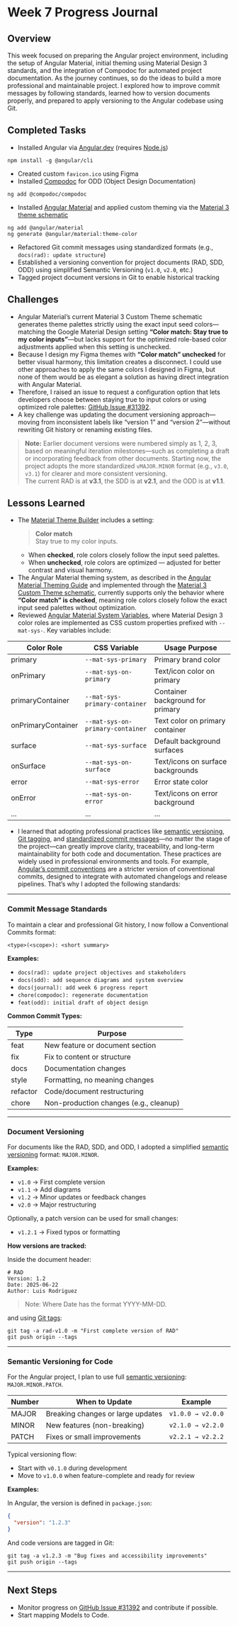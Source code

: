 # Week 7 Progress Journal  

## Overview 
This week focused on preparing the Angular project environment, including the setup of Angular Material, initial theming using Material Design 3 standards, and the integration of Compodoc for automated project documentation.
As the journey continues, so do the ideas to build a more professional and maintainable project. I explored how to improve commit messages by following standards, learned how to version documents properly, and prepared to apply versioning to the Angular codebase using Git.

## Completed Tasks
- Installed Angular via [Angular.dev](https://angular.dev/installation) (requires [Node.js](https://nodejs.org/en/download)) 
```
npm install -g @angular/cli
```
- Created custom `favicon.ico` using Figma  
- Installed [Compodoc](https://compodoc.app/guides/installation.html) for ODD (Object Design Documentation)
```
ng add @compodoc/compodoc
```  
- Installed [Angular Material](https://material.angular.dev/guide/getting-started) and applied custom theming via the [Material 3 theme schematic](https://github.com/angular/components/blob/main/src/material/schematics/ng-generate/theme-color/README.md)
```
ng add @angular/material
ng generate @angular/material:theme-color
```
- Refactored Git commit messages using standardized formats (e.g., `docs(rad): update structure`)
- Established a versioning convention for project documents (RAD, SDD, ODD) using simplified Semantic Versioning (`v1.0`, `v2.0`, etc.)
- Tagged project document versions in Git to enable historical tracking

## Challenges  
- Angular Material’s current Material 3 Custom Theme schematic generates theme palettes strictly using the exact input seed colors—matching the Google Material Design setting **“Color match: Stay true to my color inputs”**—but lacks support for the optimized role-based color adjustments applied when this setting is unchecked.  
- Because I design my Figma themes with **“Color match” unchecked** for better visual harmony, this limitation creates a disconnect. I could use other approaches to apply the same colors I designed in Figma, but none of them would be as elegant a solution as having direct integration with Angular Material.  
- Therefore, I raised an issue to request a configuration option that lets developers choose between staying true to input colors or using optimized role palettes: [GitHub Issue #31392](https://github.com/angular/components/issues/31392#event-18258603669).
- A key challenge was updating the document versioning approach—moving from inconsistent labels like “version 1” and “version 2”—without rewriting Git history or renaming existing files.
> **Note:** Earlier document versions were numbered simply as 1, 2, 3, based on meaningful iteration milestones—such as completing a draft or incorporating feedback from other documents. Starting now, the project adopts the more standardized `vMAJOR.MINOR` format (e.g., `v3.0`, `v3.1`) for clearer and more consistent versioning.  
> The current RAD is at **v3.1**, the SDD is at **v2.1**, and the ODD is at **v1.1**.

## Lessons Learned 
- The [Material Theme Builder](https://material-foundation.github.io/material-theme-builder/) includes a setting:
  > **Color match**  
  > Stay true to my color inputs.
  - When **checked**, role colors closely follow the input seed palettes.  
  - When **unchecked**, role colors are optimized — adjusted for better contrast and visual harmony. 
- The Angular Material theming system, as described in the [Angular Material Theming Guide](https://material.angular.dev/guide/theming#pre-built-themes) and implemented through the [Material 3 Custom Theme schematic](https://github.com/angular/components/blob/main/src/material/schematics/ng-generate/theme-color/README.md), currently supports only the behavior where **“Color match” is checked**, meaning role colors closely follow the exact input seed palettes without optimization.
- Reviewed [Angular Material System Variables](https://material.angular.dev/guide/system-variables), where Material Design 3 color roles are implemented as CSS custom properties prefixed with `--mat-sys-`. Key variables include:

| Color Role          | CSS Variable                     | Usage Purpose                     |
|---------------------|----------------------------------|-----------------------------------|
| primary             | `--mat-sys-primary`              | Primary brand color               |
| onPrimary           | `--mat-sys-on-primary`           | Text/icon color on primary        |
| primaryContainer    | `--mat-sys-primary-container`    | Container background for primary  |
| onPrimaryContainer  | `--mat-sys-on-primary-container` | Text color on primary container   |
| surface             | `--mat-sys-surface`              | Default background surfaces       |
| onSurface           | `--mat-sys-on-surface`           | Text/icons on surface backgrounds |
| error               | `--mat-sys-error`                | Error state color                 |
| onError             | `--mat-sys-on-error`             | Text/icons on error background    |
| ...                 | ...                              | ...                               |

- I learned that adopting professional practices like [semantic versioning](https://semver.org/), [Git tagging](https://git-scm.com/book/en/v2/Git-Basics-Tagging), and [standardized commit messages](https://www.conventionalcommits.org/en/v1.0.0/)—no matter the stage of the project—can greatly improve clarity, traceability, and long-term maintainability for both code and documentation. These practices are widely used in professional environments and tools. For example, [Angular’s commit conventions](https://github.com/angular/angular/blob/main/CONTRIBUTING.md#commit) are a stricter version of conventional commits, designed to integrate with automated changelogs and release pipelines. That’s why I adopted the following standards:

---

### Commit Message Standards  
To maintain a clear and professional Git history, I now follow a Conventional Commits format:

```
<type>(<scope>): <short summary>
```

**Examples:**

- `docs(rad): update project objectives and stakeholders`
- `docs(sdd): add sequence diagrams and system overview`
- `docs(journal): add week 6 progress report`
- `chore(compodoc): regenerate documentation`
- `feat(odd): initial draft of object design`

**Common Commit Types:**

| Type      | Purpose                                |
|-----------|----------------------------------------|
| feat      | New feature or document section        |
| fix       | Fix to content or structure            |
| docs      | Documentation changes                  |
| style     | Formatting, no meaning changes         |
| refactor  | Code/document restructuring            |
| chore     | Non-production changes (e.g., cleanup) |

---

### Document Versioning  
For documents like the RAD, SDD, and ODD, I adopted a simplified [semantic versioning](https://semver.org/) format: `MAJOR.MINOR`.

**Examples:**

- `v1.0` → First complete version  
- `v1.1` → Add diagrams  
- `v1.2` → Minor updates or feedback changes  
- `v2.0` → Major restructuring  

Optionally, a patch version can be used for small changes:  
- `v1.2.1` → Fixed typos or formatting

**How versions are tracked:**

Inside the document header:

```
# RAD  
Version: 1.2  
Date: 2025-06-22  
Author: Luis Rodriguez
```

> Note: Where Date has the format YYYY-MM-DD.

and using [Git tags](https://git-scm.com/book/en/v2/Git-Basics-Tagging):

```
git tag -a rad-v1.0 -m "First complete version of RAD"
git push origin --tags
```

---

### Semantic Versioning for Code  
For the Angular project, I plan to use full [semantic versioning](https://semver.org/): `MAJOR.MINOR.PATCH`.

| Number  | When to Update                      | Example            |
|---------|--------------------------------------|--------------------|
| MAJOR   | Breaking changes or large updates    | `v1.0.0 → v2.0.0`  |
| MINOR   | New features (non-breaking)          | `v2.1.0 → v2.2.0`  |
| PATCH   | Fixes or small improvements          | `v2.2.1 → v2.2.2`  |

Typical versioning flow:

- Start with `v0.1.0` during development  
- Move to `v1.0.0` when feature-complete and ready for review

**Examples:**

In Angular, the version is defined in `package.json`:

```json
{
  "version": "1.2.3"
}
```

And code versions are tagged in Git:

```
git tag -a v1.2.3 -m "Bug fixes and accessibility improvements"
git push origin --tags
```
---

## Next Steps
- Monitor progress on [GitHub Issue #31392](https://github.com/angular/components/issues/31392#event-18258603669) and contribute if possible.
- Start mapping Models to Code.